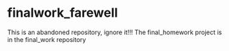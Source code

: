 # finalwork_farewell
This is an abandoned repository, ignore it!!!
The final_homework project is in the final_work repository

